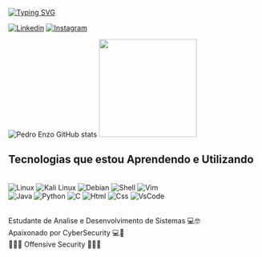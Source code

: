 [![Typing SVG](https://readme-typing-svg.herokuapp.com/?color=00ff00&size=35&center=true&vCenter=true&width=1000&lines=Hello+my+name+is+Pedro+Enzo;I'm+19+years+old;I'm+studying+Systems+Analysis+and+Development)](https://git.io/typing-svg)

[![Linkedin](    https://img.shields.io/badge/LinkedIn-0077B5?style=for-the-badge&logo=linkedin&logoColor=white)](www.linkedin.com/in/pedro-enzo-117a4a302) [![Instagram](https://img.shields.io/badge/Instagram-E4405F?style=for-the-badge&logo=instagram&logoColor=white)](https://www.instagram.com/pedro_luna86)

![Pedro Enzo GitHub stats](https://github-readme-stats.vercel.app/api?username=PedroProgramador86&show_icons=true&theme=dark)
 <img height="195em" src="https://github-readme-stats.vercel.app/api/top-langs/?username=PedroProgramador86&layout-compact&langs_count=16&theme=dark"/>

## Tecnologias que estou Aprendendo e Utilizando

<div style="display: inline_block"><br/>
<img alt="Linux" src="https://img.shields.io/badge/Linux-FCC624?style=for-the-badge&logo=linux&logoColor=black" />
<img alt="Kali Linux" src="https://img.shields.io/badge/Kali_Linux-557C94?style=for-the-badge&logo=kali-linux&logoColor=white" /> 
<img alt="Debian" src="https://img.shields.io/badge/Debian-A81D33?style=for-the-badge&logo=debian&logoColor=white" />
<img alt="Shell" src="https://img.shields.io/badge/Shell_Script-121011?style=for-the-badge&logo=gnu-bash&logoColor=white" />
<img alt="Vim" src="https://img.shields.io/badge/VIM-%2311AB00.svg?&style=for-the-badge&logo=vim&logoColor=white" />
<br>
<img alt="Java" src="https://img.shields.io/badge/Java-ED8B00?style=for-the-badge&logo=openjdk&logoColor=white" />
<img alt="Python" src="https://img.shields.io/badge/Python-3776AB?style=for-the-badge&logo=python&logoColor=white" />
<img alt="C" src="https://img.shields.io/badge/C-00599C?style=for-the-badge&logo=c&logoColor=white" />
<img alt="Html" src="https://img.shields.io/badge/HTML-239120?style=for-the-badge&logo=html5&logoColor=white" />
<img alt="Css" src="https://img.shields.io/badge/CSS-239120?&style=for-the-badge&logo=css3&logoColor=white" />
 
<img alt="VsCode" src="https://img.shields.io/badge/Visual_Studio_Code-0078D4?style=for-the-badge&logo=visual%20studio%20code&logoColor=white" />
<br/><br/>

Estudante de Analise e Desenvolvimento de Sistemas 💻🤓<br/>
Apaixonado por CyberSecurity 💻👾<br>
🔴🥷🏼 Offensive Security 🥷🏼🔴

